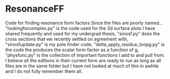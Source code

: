 # ResonanceFF
Code for finding resonance form factors
Since the files are poorly named... "lookingforcomplex.py" is the code used for the 3d surface plots 
I have shared frequently and used for my undergrad thesis, "sinosf.py" does the cross sections that we recently settled on 
agreement with, "sinosfupdate.py" is my pole finder code, "delta_apply_residue_loopg.py" is the code the produces the 
scalar form factor as a function of g, "physfunc.py" is the collection of important functions I add to and pull from.
I believe all the editions in their current form are ready to run as long as all files are in the same folder but I 
have not looked at much of this in awhile and I do not fully remember them all.
